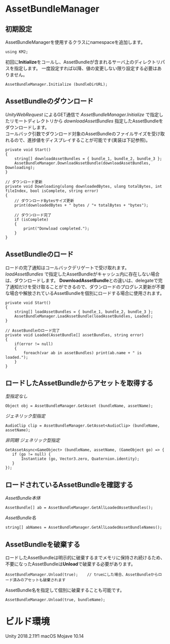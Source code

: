 # AssetBundleManager

## 初期設定
AssetBundleManagerを使用するクラスにnamespaceを追加します。

`using KM2;`

初回に**Initialize**をコールし、AssetBundleが含まれるサーバ上のディレクトリパスを指定します。
一度設定すれば以降、値の変更しない限り設定する必要はありません。

`AssetBundleManager.Initialize (bundleDirURL);`


## AssetBundleのダウンロード
*UnityWebRequest* によるGET通信で *AssetBundleManager.Initialize* で指定したリモートディレクトリから *downloadAssetBundles* 指定したAssetBundleをダウンロードします。  
コールバック引数でダウンロード対象のAssetBundleのファイルサイズを受け取れるので、進捗値をディスプレイすることが可能です(実装は下記参照)。
    
    private void Start()
    {
        string[] downloadAssetBundles = { bundle_1, bundle_2, bundle_3 };
        AssetBundleManager.DownloadAssetBundle(downloadAssetBundles, Downloading);
    }

    // ダウンロード更新
    private void Downloading(ulong downloadedBytes, ulong totalBytes, int fileIndex, bool isComplete, string error)
    {
        // ダウンロードBytesサイズ更新
        print(downloadedBytes + " bytes / "+ totalBytes + "bytes");

        // ダウンロード完了
        if (isComplete)
        {
            print("Donwload completed.");
        }
    }


## AssetBundleのロード
ロードの完了通知はコールバックデリゲートで受け取れます。
*loadAssetBundles* で指定したAssetBundleがキャッシュ内に存在しない場合は、ダウンロードします。
**DownloadAssetBundle**との違いは、delegateで完了通知だけを受け取ることができるので、ダウンロードのプログレス更新が不要な場合や解放されているAssetBundleを個別にロードする場合に使用されます。

    private void Start()
    {
        string[] loadAssetBundles = { bundle_1, bundle_2, bundle_3 };
        AssetBundleManager.LoadAssetBundle(loadAssetBundles, Loaded);
    }
    
    // AssetBundleのロード完了
    private void Loaded(AssetBundle[] assetBundles, string error)
    {
        if(error != null)
        {
            foreach(var ab in assetBundles) print(ab.name + " is loaded.");
        }
    }



## ロードしたAssetBundleからアセットを取得する
*型指定なし*

    Object obj = AssetBundleManager.GetAsset (bundleName, assetName);

*ジェネリック型指定*

    AudioClip clip = AssetBundleManager.GetAsset<AudioClip> (bundleName, assetName);

*非同期 ジェネリック型指定*

    GetAssetAsync<GameObject> (bundleName, assetName, (GameObject go) => {
       if (go != null) {
           Instantiate (go, Vector3.zero, Quaternion.identity);
       }
    });

## ロードされているAssetBundleを確認する
*AssetBundle本体*

    AssetBundle[] ab = AssetBundleManager.GetAllLoadedAssetBundles();

*AssetBundle名*

    string[] abNames = AssetBundleManager.GetAllLoadedAssetBundleNames();

## AssetBundleを破棄する
ロードしたAssetBundleは明示的に破棄するまでメモリに保持され続けるため、不要になったAssetBundleは**Unload**で破棄する必要があります。

    AssetBundleManager.Unload(true);    // trueにした場合、AssetBundleからロード済みのアセットも破棄されます

AssetBundle名を指定して個別に破棄することも可能です。

    AssetBundleManager.Unload(true, bundleName);



# ビルド環境
Unity 2018.2.11f1
macOS Mojave 10.14